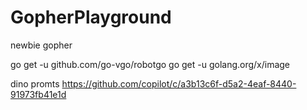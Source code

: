 # GopherPlayground
newbie gopher

go get -u github.com/go-vgo/robotgo
go get -u golang.org/x/image

dino promts
https://github.com/copilot/c/a3b13c6f-d5a2-4eaf-8440-91973fb41e1d